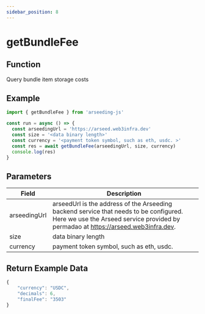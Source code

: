 ```yaml
---
sidebar_position: 8
---
```


# getBundleFee

## Function

Query bundle item storage costs

## Example

```ts
import { getBundleFee } from 'arseeding-js'

const run = async () => {
  const arseedingUrl = 'https://arseed.web3infra.dev'
  const size = '<data binary length>'
  const currency = '<payment token symbol, such as eth, usdc. >'
  const res = await getBundleFee(arseedingUrl, size, currency)
  console.log(res)
}
```

## Parameters

| Field | Description |
| ---- | ---- |
|arseedingUrl|arseedUrl is the address of the Arseeding backend service that needs to be configured. Here we use the Arseed service provided by permadao at https://arseed.web3infra.dev.|
|size| data binary length |
|currency| payment token symbol, such as eth, usdc.|

## Return Example Data

```ts
{
    "currency": "USDC",
    "decimals": 6,
    "finalFee": "3503"
}
```


